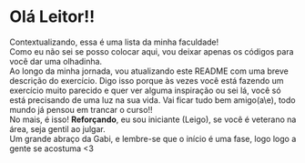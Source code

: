 <h1>Olá Leitor!!</h1>
<p>Contextualizando, essa é uma lista da minha faculdade!<br> Como eu não sei se posso colocar aqui, vou deixar apenas os códigos para você dar uma olhadinha.<br> Ao longo da minha jornada, vou atualizando este README com uma breve descrição do exercício. Digo isso porque às vezes você está fazendo um exercício muito parecido e quer ver alguma inspiração ou sei lá, você só está precisando de uma luz na sua vida. Vai ficar tudo bem amigo(a\e), todo mundo já pensou em trancar o curso!! <br>No mais, é isso! <strong>Reforçando</strong>, eu sou iniciante (Leigo), se você é veterano na área, seja gentil ao julgar. <br>Um grande abraço da Gabi, e lembre-se que o início é uma fase, logo logo a gente se acostuma <3</p>

